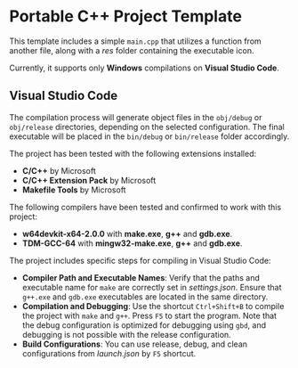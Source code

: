 # Portable C++ Project Template

This template includes a simple `main.cpp` that utilizes a function from another file, along with a *res* folder containing the executable icon.

Currently, it supports only **Windows** compilations on **Visual Studio Code**.

## Visual Studio Code

The compilation process will generate object files in the `obj/debug` or `obj/release` directories, depending on the selected configuration. The final executable will be placed in the `bin/debug` or `bin/release` folder accordingly.

The project has been tested with the following extensions installed:

- **C/C++** by Microsoft
- **C/C++ Extension Pack** by Microsoft
- **Makefile Tools** by Microsoft

The following compilers have been tested and confirmed to work with this project:

- **w64devkit-x64-2.0.0** with **make.exe**, **g++** and **gdb.exe**.
- **TDM-GCC-64** with **mingw32-make.exe**, **g++** and **gdb.exe**.

The project includes specific steps for compiling in Visual Studio Code:

- **Compiler Path and Executable Names**: Verify that the paths and executable name for `make` are correctly set in *settings.json*. Ensure that `g++.exe` and `gdb.exe` executables are located in the same directory.
- **Compilation and Debugging**: Use the shortcut `Ctrl+Shift+B` to compile the project with `make` and `g++`. Press `F5` to start the program. Note that the debug configuration is optimized for debugging using `gbd`, and debugging is not possible with the release configuration.
- **Build Configurations**: You can use release, debug, and clean configurations from *launch.json* by `F5` shortcut.

